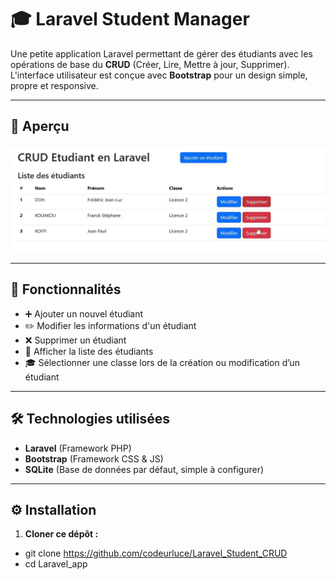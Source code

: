 # 🎓 Laravel Student Manager

Une petite application Laravel permettant de gérer des étudiants avec les opérations de base du **CRUD** (Créer, Lire, Mettre à jour, Supprimer).  
L'interface utilisateur est conçue avec **Bootstrap** pour un design simple, propre et responsive.

---
## 📸 Aperçu

![Aperçu du site](student_crud.png) 

---

## 🚀 Fonctionnalités

- ➕ Ajouter un nouvel étudiant  
- ✏️ Modifier les informations d'un étudiant  
- ❌ Supprimer un étudiant  
- 📄 Afficher la liste des étudiants  
- 🎓 Sélectionner une classe lors de la création ou modification d’un étudiant  

---

## 🛠️ Technologies utilisées

- **Laravel** (Framework PHP)
- **Bootstrap** (Framework CSS & JS)
- **SQLite** (Base de données par défaut, simple à configurer)

---

## ⚙️ Installation

1. **Cloner ce dépôt :**
- git clone https://github.com/codeurluce/Laravel_Student_CRUD
- cd Laravel_app
